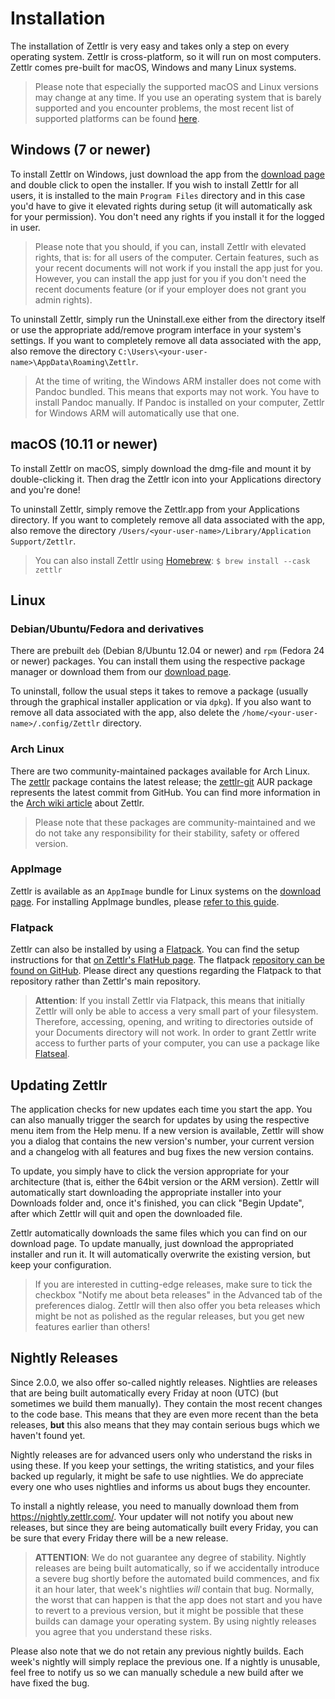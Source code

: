 # Installation

The installation of Zettlr is very easy and takes only a step on every operating system. Zettlr is cross-platform, so it will run on most computers. Zettlr comes pre-built for macOS, Windows and many Linux systems.

> Please note that especially the supported macOS and Linux versions may change at any time. If you use an operating system that is barely supported and you encounter problems, the most recent list of supported platforms can be found [here](https://www.electronjs.org/docs/tutorial/support#supported-platforms).

## Windows (7 or newer)

To install Zettlr on Windows, just download the app from the [download page](https://www.zettlr.com/download) and double click to open the installer. If you wish to install Zettlr for all users, it is installed to the main `Program Files` directory and in this case you'd have to give it elevated rights during setup (it will automatically ask for your permission). You don't need any rights if you install it for the logged in user.

> Please note that you should, if you can, install Zettlr with elevated rights, that is: for all users of the computer. Certain features, such as your recent documents will not work if you install the app just for you. However, you can install the app just for you if you don't need the recent documents feature (or if your employer does not grant you admin rights).

To uninstall Zettlr, simply run the Uninstall.exe either from the directory itself or use the appropriate add/remove program interface in your system's settings. If you want to completely remove all data associated with the app, also remove the directory `C:\Users\<your-user-name>\AppData\Roaming\Zettlr`.

> At the time of writing, the Windows ARM installer does not come with Pandoc bundled. This means that exports may not work. You have to install Pandoc manually. If Pandoc is installed on your computer, Zettlr for Windows ARM will automatically use that one.

## macOS (10.11 or newer)

To install Zettlr on macOS, simply download the dmg-file and mount it by double-clicking it. Then drag the Zettlr icon into your Applications directory and you're done!

To uninstall Zettlr, simply remove the Zettlr.app from your Applications directory. If you want to completely remove all data associated with the app, also remove the directory `/Users/<your-user-name>/Library/Application Support/Zettlr`.

> You can also install Zettlr using [Homebrew](https://formulae.brew.sh/cask/zettlr): `$ brew install --cask zettlr`

## Linux

### Debian/Ubuntu/Fedora and derivatives

There are prebuilt `deb` (Debian 8/Ubuntu 12.04 or newer) and `rpm` (Fedora 24 or newer) packages. You can install them using the respective package manager or download them from our [download page](https://www.zettlr.com/download).

To uninstall, follow the usual steps it takes to remove a package (usually through the graphical installer application or via `dpkg`). If you also want to remove all data associated with the app, also delete the `/home/<your-user-name>/.config/Zettlr` directory.

### Arch Linux

There are two community-maintained packages available for Arch Linux. The [zettlr](https://archlinux.org/packages/?name=zettlr) package contains the latest release; the [zettlr-git](https://aur.archlinux.org/packages/zettlr-git/) AUR package represents the latest commit from GitHub. You can find more information in the [Arch wiki article](https://wiki.archlinux.org/title/Zettlr) about Zettlr.

> Please note that these packages are community-maintained and we do not take any responsibility for their stability, safety or offered version.

### AppImage

Zettlr is available as an `AppImage` bundle for Linux systems on the [download page](https://www.zettlr.com/download). For installing AppImage bundles, please [refer to this guide](https://appimage.org/).

### Flatpack

Zettlr can also be installed by using a [Flatpack](https://flathub.org/home). You can find the setup instructions for that [on Zettlr's FlatHub page](https://flathub.org/apps/details/com.zettlr.Zettlr). The flatpack [repository can be found on GitHub](https://github.com/flathub/com.zettlr.Zettlr). Please direct any questions regarding the Flatpack to that repository rather than Zettlr's main repository.

> **Attention**: If you install Zettlr via Flatpack, this means that initially Zettlr will only be able to access a very small part of your filesystem. Therefore, accessing, opening, and writing to directories outside of your Documents directory will not work. In order to grant Zettlr write access to further parts of your computer, you can use a package like [Flatseal](https://flathub.org/apps/details/com.github.tchx84.Flatseal).

## Updating Zettlr

The application checks for new updates each time you start the app. You can also manually trigger the search for updates by using the respective menu item from the Help menu. If a new version is available, Zettlr will show you a dialog that contains the new version's number, your current version and a changelog with all features and bug fixes the new version contains.

To update, you simply have to click the version appropriate for your architecture (that is, either the 64bit version or the ARM version). Zettlr will automatically start downloading the appropriate installer into your Downloads folder and, once it's finished, you can click "Begin Update", after which Zettlr will quit and open the downloaded file.

Zettlr automatically downloads the same files which you can find on our download page. To update manually, just download the appropriated installer and run it. It will automatically overwrite the existing version, but keep your configuration.

> If you are interested in cutting-edge releases, make sure to tick the checkbox "Notify me about beta releases" in the Advanced tab of the preferences dialog. Zettlr will then also offer you beta releases which might be not as polished as the regular releases, but you get new features earlier than others!

## Nightly Releases

Since 2.0.0, we also offer so-called nightly releases. Nightlies are releases that are being built automatically every Friday at noon (UTC) (but sometimes we build them manually). They contain the most recent changes to the code base. This means that they are even more recent than the beta releases, **but** this also means that they may contain serious bugs which we haven't found yet.

Nightly releases are for advanced users only who understand the risks in using these. If you keep your settings, the writing statistics, and your files backed up regularly, it might be safe to use nightlies. We do appreciate every one who uses nightlies and informs us about bugs they encounter.

To install a nightly release, you need to manually download them from <https://nightly.zettlr.com/>. Your updater will not notify you about new releases, but since they are being automatically built every Friday, you can be sure that every Friday there will be a new release.

> **ATTENTION**: We do not guarantee any degree of stability. Nightly releases are being built automatically, so if we accidentally introduce a severe bug shortly before the automated build commences, and fix it an hour later, that week's nightlies _will_ contain that bug. Normally, the worst that can happen is that the app does not start and you have to revert to a previous version, but it might be possible that these builds can damage your operating system. By using nightly releases you agree that you understand these risks.

Please also note that we do not retain any previous nightly builds. Each week's nightly will simply replace the previous one. If a nightly is unusable, feel free to notify us so we can manually schedule a new build after we have fixed the bug.
